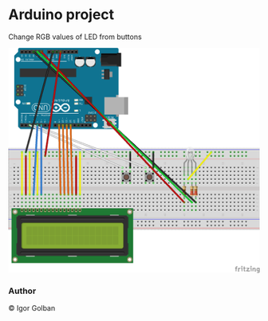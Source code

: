# Arduino project
Change RGB values of LED from buttons

<img src="ArduinoUNO_LCD.png" />

### Author
:copyright: Igor Golban
